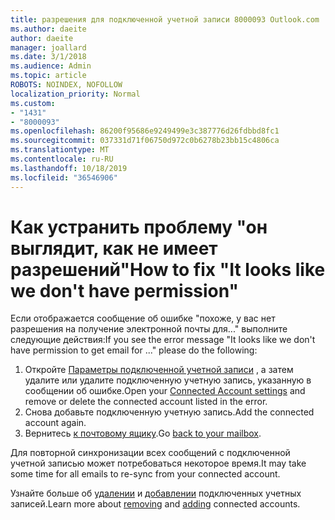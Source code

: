 ```yaml
---
title: разрешения для подключенной учетной записи 8000093 Outlook.com
ms.author: daeite
author: daeite
manager: joallard
ms.date: 3/1/2018
ms.audience: Admin
ms.topic: article
ROBOTS: NOINDEX, NOFOLLOW
localization_priority: Normal
ms.custom:
- "1431"
- "8000093"
ms.openlocfilehash: 86200f95686e9249499e3c387776d26fdbbd8fc1
ms.sourcegitcommit: 037331d71f06750d972c0b6278b23bb15c4806ca
ms.translationtype: MT
ms.contentlocale: ru-RU
ms.lasthandoff: 10/18/2019
ms.locfileid: "36546906"
---
```

# <a name="how-to-fix-it-looks-like-we-dont-have-permission"></a><span data-ttu-id="7e366-102">Как устранить проблему "он выглядит, как не имеет разрешений"</span><span class="sxs-lookup"><span data-stu-id="7e366-102">How to fix "It looks like we don't have permission"</span></span>

<span data-ttu-id="7e366-103">Если отображается сообщение об ошибке "похоже, у вас нет разрешения на получение электронной почты для..." выполните следующие действия:</span><span class="sxs-lookup"><span data-stu-id="7e366-103">If you see the error message "It looks like we don't have permission to get email for ..." please do the following:</span></span>

1. <span data-ttu-id="7e366-104">Откройте [Параметры подключенной учетной записи](https://outlook.live.com/mail/options/mail/accounts) , а затем удалите или удалите подключенную учетную запись, указанную в сообщении об ошибке.</span><span class="sxs-lookup"><span data-stu-id="7e366-104">Open your [Connected Account settings](https://outlook.live.com/mail/options/mail/accounts) and remove or delete the connected account listed in the error.</span></span>
2. <span data-ttu-id="7e366-105">Снова добавьте подключенную учетную запись.</span><span class="sxs-lookup"><span data-stu-id="7e366-105">Add the connected account again.</span></span>
3. <span data-ttu-id="7e366-106">Вернитесь [к почтовому ящику](https://outlook.live.com/mail/inbox).</span><span class="sxs-lookup"><span data-stu-id="7e366-106">Go [back to your mailbox](https://outlook.live.com/mail/inbox).</span></span>

<span data-ttu-id="7e366-107">Для повторной синхронизации всех сообщений с подключенной учетной записью может потребоваться некоторое время.</span><span class="sxs-lookup"><span data-stu-id="7e366-107">It may take some time for all emails to re-sync from your connected account.</span></span>

<span data-ttu-id="7e366-108">Узнайте больше об [удалении](https://support.office.com/article/0b9a6b95-ff1b-46c1-bf60-d6b3b82c5ac8?wt.mc_id=Office_Outlook_com_Alchemy) и [добавлении](https://support.office.com/article/c5224df4-5885-4e79-91ba-523aa743f0ba?wt.mc_id=Office_Outlook_com_Alchemy) подключенных учетных записей.</span><span class="sxs-lookup"><span data-stu-id="7e366-108">Learn more about [removing](https://support.office.com/article/0b9a6b95-ff1b-46c1-bf60-d6b3b82c5ac8?wt.mc_id=Office_Outlook_com_Alchemy) and [adding](https://support.office.com/article/c5224df4-5885-4e79-91ba-523aa743f0ba?wt.mc_id=Office_Outlook_com_Alchemy) connected accounts.</span></span>